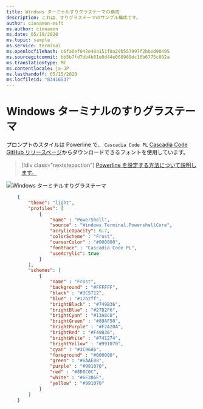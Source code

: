```yaml
---
title: Windows ターミナルすりグラステーマの構成
description: これは、すりグラステーマのサンプル構成です。
author: cinnamon-msft
ms.author: cinnamon
ms.date: 05/19/2020
ms.topic: sample
ms.service: terminal
ms.openlocfilehash: c6fa0ef042e48a151f0a29b557997f2bbed90495
ms.sourcegitcommit: bb5b7fd7db4b81e0d44e060989dc16b6775c802a
ms.translationtype: MT
ms.contentlocale: ja-JP
ms.lasthandoff: 05/15/2020
ms.locfileid: "83416537"
---
```

# <a name="frosted-glass-theme-in-windows-terminal"></a>Windows ターミナルのすりグラステーマ

プロンプトのスタイルは Powerline で、 `Cascadia Code PL` [Cascadia Code GitHub リリースページ](https://github.com/microsoft/cascadia-code/releases)からダウンロードできるフォントを使用しています。

> [!div class="nextstepaction"]
> [Powerline を設定する方法について説明します。](./../tutorials/powerline-setup.md)

![Windows ターミナルすりグラステーマ](./../images/frosted-glass-theme.png)

```json
    {
        "theme": "light",
        "profiles": [
            {
                "name" : "PowerShell",
                "source" : "Windows.Terminal.PowershellCore",
                "acrylicOpacity": 0.7,
                "colorScheme" : "Frost",
                "cursorColor" : "#000000",
                "fontFace" : "Cascadia Code PL",
                "useAcrylic": true
            }
        ],
        "schemes": [
            {
                "name" : "Frost",
                "background" : "#FFFFFF",
                "black" : "#3C5712",
                "blue" : "#17b2ff",
                "brightBlack" : "#749B36",
                "brightBlue" : "#27B2F6",
                "brightCyan" : "#13A8C0",
                "brightGreen" : "#89AF50",
                "brightPurple" : "#F2A20A",
                "brightRed" : "#F49B36",
                "brightWhite" : "#741274",
                "brightYellow" : "#991070",
                "cyan" : "#3C96A6",
                "foreground" : "#000000",
                "green" : "#6AAE08",
                "purple" : "#991070",
                "red" : "#8D0C0C",
                "white" : "#6E386E",
                "yellow" : "#991070"
            }
        ]
    }
```
